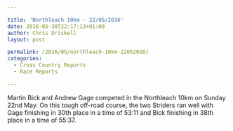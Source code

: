 ```yaml
---

title: 'Northleach 10km - 22/05/2016'
date: 2016-05-30T22:17:13+01:00
author: Chris Driskell
layout: post

permalink: /2016/05/northleach-10km-22052016/
categories:
  - Cross Country Reports
  - Race Reports

---
```

Martin Bick and Andrew Gage competed in the Northleach 10km on Sunday 22nd May. On this tough off-road course, the two Striders ran well with Gage finishing in 30th place in a time of 53:11 and Bick finishing in 38th place in a time of 55:37.